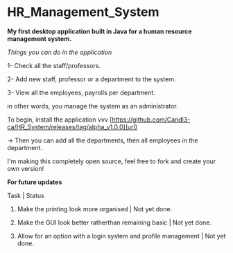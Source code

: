 # HR_Management_System

**My first desktop application built in Java for a human resource management system.**

*Things you can do in the application*

1- Check all the staff/professors.

2- Add new staff, professor or a department to the system.

3- View all the employees, payrolls per department.



in other words, you manage the system as an administrator.

To begin, install the application vvv
[https://github.com/Candl3-ca/HR_System/releases/tag/alpha_v1.0.0](url)

-> Then you can add all the departments, then all employees in the department.


I'm making this completely open source, feel free to fork and create your own version!




**For future updates**

Task | Status

1) Make the printing look more organised | Not yet done.

2) Make the GUI look better ratherthan remaining basic | Not yet done.   

3) Allow for an option with a login system and profile management | Not yet done.
